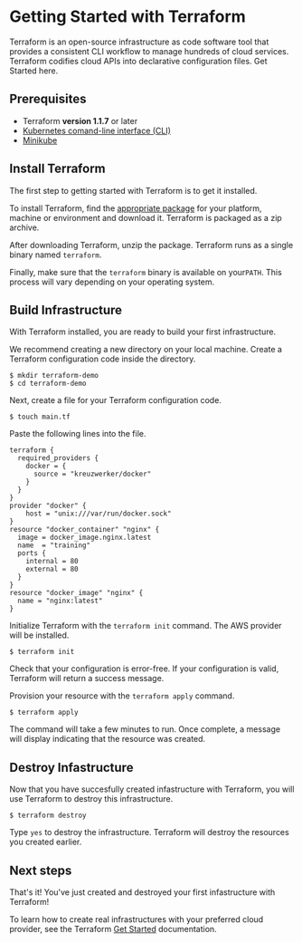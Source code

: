 # Getting Started with Terraform

Terraform is an open-source infrastructure as code software tool that provides a consistent CLI workflow to manage hundreds of cloud services. Terraform codifies cloud APIs into declarative configuration files. Get Started here.

## Prerequisites

- Terraform **version 1.1.7** or later
- [Kubernetes comand-line interface (CLI)](https://kubernetes.io/docs/tasks/tools/install-kubectl/)
- [Minikube](https://minikube.sigs.k8s.io)

## Install Terraform
The first step to getting started with Terraform is to get it installed. 

To install Terraform, find the [appropriate package](https://www.terraform.io/downloads.html) for your platform, machine or environment and download it. Terraform is packaged as a zip archive.

After downloading Terraform, unzip the package. Terraform runs as a single binary named `terraform`.

Finally, make sure that the `terraform` binary is available on your`PATH`. This process will vary depending on your operating system.

## Build Infrastructure
With Terraform installed, you are ready to build your first infrastructure.

We recommend creating a new directory on your local machine. Create a Terraform configuration code inside the directory.

```shell
$ mkdir terraform-demo
$ cd terraform-demo
```

Next, create a file for your Terraform configuration code.

```shell
$ touch main.tf
```

Paste the following lines into the file.

```hcl
terraform {
  required_providers {
    docker = {
      source = "kreuzwerker/docker"
    }
  }
}
provider "docker" {
    host = "unix:///var/run/docker.sock"
}
resource "docker_container" "nginx" {
  image = docker_image.nginx.latest
  name  = "training"
  ports {
    internal = 80
    external = 80
  }
}
resource "docker_image" "nginx" {
  name = "nginx:latest"
}
```

Initialize Terraform with the `terraform init` command. The AWS provider will be installed. 

```shell
$ terraform init
```

Check that your configuration is error-free. If your configuration is valid, Terraform will return a success message.

Provision your resource with the `terraform apply` command.

```shell
$ terraform apply
```

The command will take a few minutes to run. Once complete, a message will display indicating that the resource was created.

## Destroy Infastructure
Now that you have succesfully created infastructure with Terraform, you will use Terraform to destroy this infrastructure.

```shell
$ terraform destroy
```

Type `yes` to destroy the infrastructure. Terraform will destroy the resources you created earlier.



## Next steps
That's it! You've just created and destroyed your first infastructure with Terraform!

To learn how to create real infrastructures with your preferred cloud provider, see the Terraform [Get Started](https://learn.hashicorp.com/terraform) documentation.
